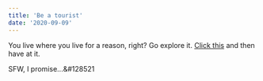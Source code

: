 ```yaml
---
title: 'Be a tourist'
date: '2020-09-09'
---
```


You live where you live for a reason, right? Go explore it. [Click this](https://www.google.com/search?source=hp&ei=VctLX5TODOSF9PwPiJe6gAI&q=touristy+things+to+do+near+me&oq=touristy+things+to+do+near+me&gs_lcp=CgZwc3ktYWIQAzICCAAyBggAEBYQHjIGCAAQFhAeMgYIABAWEB4yBggAEBYQHjIGCAAQFhAeMgYIABAWEB4yBggAEBYQHjIGCAAQFhAeUKgHWKgHYNoJaABwAHgAgAGTAogBkwKSAQMyLTGYAQCgAQKgAQGqAQdnd3Mtd2l6&sclient=psy-ab&ved=0ahUKEwjUzPO6pMPrAhXkAp0JHYiLDiAQ4dUDCAk&uact=5) and then have at it.

SFW, I promise...&#128521